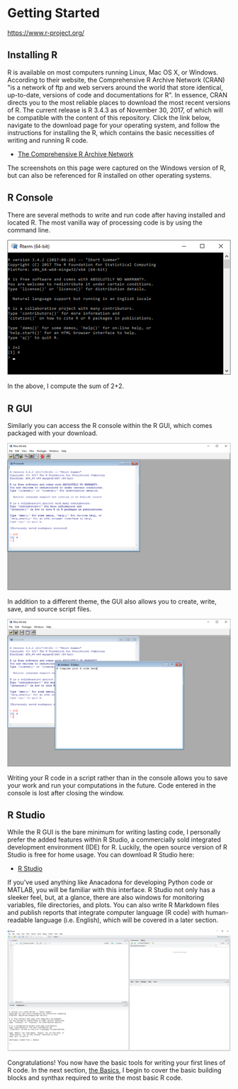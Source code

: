 # Getting Started
https://www.r-project.org/


## Installing R
R is available on most computers running Linux, Mac OS X, or Windows. According to their website, the Comprehensive R Archive Network (CRAN) "is a network of ftp and web servers around the world that store identical, up-to-date, versions of code and documentations for R". In essence, CRAN directs you to the most reliable places to download the most recent versions of R. The current release is R 3.4.3 as of November 30, 2017, of which will be compatible with the content of this repository. Click the link below, navigate to the download page for your operating system, and follow the instructions for installing the R, which contains the basic necessities of writing and running R code.

* [The Comprehensive R Archive Network](https://cran.r-project.org/ "CRAN Homepage")

The screenshots on this page were captured on the Windows version of R, but can also be referenced for R installed on other operating systems.

## R Console
There are several methods to write and run code after having installed and located R. The most vanilla way of processing code is by using the command line.

![cmd_line]

In the above, I compute the sum of 2+2. 

## R GUI
Similarly you can access the R console within the R GUI, which comes packaged with your download.

![gui]

In addition to a different theme, the GUI also allows you to create, write, save, and source script files.

![script]

Writing your R code in a script rather than in the console allows you to save your work and run your computations in the future. Code entered in the console is lost after closing the window.


## R Studio
While the R GUI is the bare minimum for writing lasting code, I personally prefer the added features within R Studio, a commercially sold integrated development environment (IDE) for R. Luckily, the open source version of R Studio is free for home usage. You can download R Studio here:

* [R Studio](https://www.rstudio.com/products/rstudio/download/ "R Studio Download")

If you've used anything like Anacadona for developing Python code or MATLAB, you will be familiar with this interface. R Studio not only has a sleeker feel, but, at a glance, there are also windows for monitoring variables, file directories, and plots. You can also write R Markdown files and publish reports that integrate computer language (R code) with human-readable language (i.e. English), which will be covered in a later section.

![rstudio]

Congratulations! You now have the basic tools for writing your first lines of R code. In the next section, [the Basics](https://github.com/stowingJunK/r-for-fantasy-football/blob/master/ffball/01_the_basics/01_introduction.md), I begin to cover the basic building blocks and synthax required to write the most basic R code.

[cmd_line]: https://github.com/stowingJunK/r-for-fantasy-football/blob/master/ffball/00_getting_started/r_cmd_line.PNG "R Command Line"
[gui]: https://github.com/stowingJunK/r-for-fantasy-football/blob/master/ffball/00_getting_started/r_gui.PNG "R Gui"
[script]: https://github.com/stowingJunK/r-for-fantasy-football/blob/master/ffball/00_getting_started/r_gui_new_script.PNG "R Gui New Script"
[rstudio]: https://github.com/stowingJunK/r-for-fantasy-football/blob/master/ffball/00_getting_started/r_studio.PNG "R Studio"
